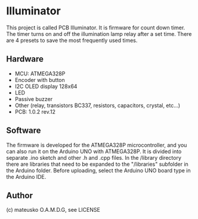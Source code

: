 # Illuminator
This project is called PCB Illuminator. It is firmware for count down timer. 
The timer turns on and off the illumination lamp relay after a set time. There are 4 presets to save the most frequently used times.
## Hardware
* MCU: ATMEGA328P
* Encoder with button
* I2C OLED display 128x64
* LED
* Passive buzzer
* Other (relay, transistors BC337, resistors, capacitors, crystal, etc...)
* PCB: 1.0.2 rev.12
## Software
The firmware is developed for the ATMEGA328P microcontroller, and you can also run it on the Arduino UNO with ATMEGA328P.
It is divided into separate .ino sketch and other .h and .cpp files. In the /library directory there are libraries that need to be expanded to the "/libraries" subfolder in the Arduino folder. Before uploading, select the Arduino UNO board type in the Arduino IDE.
## Author
(c) mateusko O.A.M.D.G, see LICENSE
